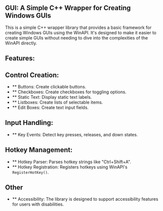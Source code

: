 ## GUI: A Simple C++ Wrapper for Creating Windows GUIs

This is a simple C++ wrapper library that provides a basic framework for creating Windows GUIs using the WinAPI. It's designed to make it easier to create simple GUIs without needing to dive into the complexities of the WinAPI directly.

## Features:

## Control Creation:
- ** Buttons: Create clickable buttons.
- ** Checkboxes: Create checkboxes for toggling options.
- ** Static Text: Display static text labels.
- ** Listboxes: Create lists of selectable items.
- ** Edit Boxes: Create text input fields.
## Input Handling:
- ** Key Events: Detect key presses, releases, and down states.
## Hotkey Management:
- ** Hotkey Parser: Parses hotkey strings like "Ctrl+Shift+A".
- ** Hotkey Registration: Registers hotkeys using WinAPI's `RegisterHotKey()`.
## Other
- ** Accessibility: The library is designed to support accessibility features for users with disabilities.

